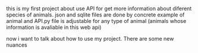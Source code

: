 this is my first project about use API for get more information about diferent species of animals.
json and sqlite files are done by concrete example of animal and API.py file is adjustable for any type of animal (animals whose information is avaliable in this web api)

now i want to talk about how to use my project. There are some new nuances
